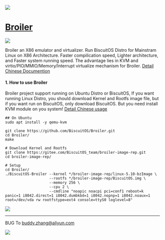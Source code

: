 ![](https://s1.ax1x.com/2022/07/17/j5zusH.jpg)

[Broiler](https://biscuitos.github.io/blog/Broiler/)
================================

![](https://s1.ax1x.com/2022/07/17/jIiwmF.png)

Broiler an X86 emulator and virtualizer. Run BiscuitOS Distro for Mainstram Linux on X86 Architecture. Faster compilication speed, Lighter architecture, and Faster system running speed. The advantage lies in KVM and virtio/PIO/MMIO/Memory/Interrupt virtualize mechanism for Broiler. [Detail Chinese Documention](http://www.biscuitos.cn/blog/Broiler/)

#### 1. How to use Broiler

Broiler project support running on Ubuntu Distro or BiscuitOS, If you want running Linux Distro, you should download Kernel and Rootfs image file, but if you want run on BiscuitOS, only download BiscuitOS. But you need install KVM module on you system! [Detail Chinese usage](http://www.biscuitos.cn/blog/Broiler/#B)

```
## On Ubuntu
sudo apt install -y qemu-kvm

git clone https://github.com/BiscuitOS/Broiler.git
cd Broiler/
make

# Download Kernel and Rootfs
git clone https://gitee.com/BiscuitOS_team/broiler-image-rep.git
cd broiler-image-rep/

# Setup
cd Broiler/
./BiscuitOS-Broiler --kernel */broiler-image-rep/linux-5.10-bzImage \
                    --rootfs */broiler-image-rep/BiscuitOS.img \
                    --memory 256 \
                    --cpu 2 \
                    --cmdline "noapic noacpi pci=conf1 reboot=k panic=1 i8042.direct=1 i8042.dumbkbd=1 i8042.nopnp=1 i8042.noaux=1 root=/dev/vda rw rootfstype=ext4 console=ttyS0 loglevel=8"
```

![](https://s1.ax1x.com/2022/07/19/j7DgZn.png)

----------------------

BUG To buddy.zhang@aliyun.com

![](https://s1.ax1x.com/2022/10/07/x3hrWj.png)
